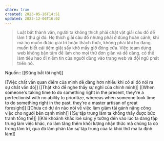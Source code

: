 ```yaml
---
share: true
created: 2023-05-26T14:51
updated: 2023-12-06T16:02
---
```

> Luật bất thành văn, người ta không thích phải chật vật giải câu đố để làm 1 thứ gì đó. Họ thích giải câu đố nhưng phải ở đúng hoàn cảnh, khi mà họ muốn được giải trí hoặc thách thức, không phải khi họ đang muốn biết cái tiệm giặt sấy khô mấy giờ đóng cửa. Việc team dựng web không bận tâm để làm cho mọi thứ đơn giản và dễ dàng, có thể làm tiêu hao đi niềm tin của người dùng vào trang web và đội ngũ phát triển nó.

Nguồn:: [[Đừng bắt tôi nghĩ]]

[[Việc chất vấn quan điểm của mình dễ dàng hơn nhiều khi có ai đó nói ra sự chất vấn đó]]
[[Thật khó để nghe thấy sự nghĩ của chính mình]]
[[When someone's taking time to do something right in the present, they're a perfectionist with no ability to prioritize, whereas when someone took time to do something right in the past, they're a master artisan of great foresight]]
[[Chưa có dự án nào nói về việc làm giảm tải gánh nặng công việc cho người bên cạnh mình]]
[[Sự tập trung làm ta không thấy được bức tranh tổng thể]]
[[Khi khoảnh khắc loé sáng ý tưởng đến vào lúc ta đang tập trung làm việc khác, nó làm tăng thêm khối lượng nhận thức mà chúng ta có trong tâm trí, qua đó làm phân tán sự tập trung của ta khỏi thứ mà ta định làm]]
